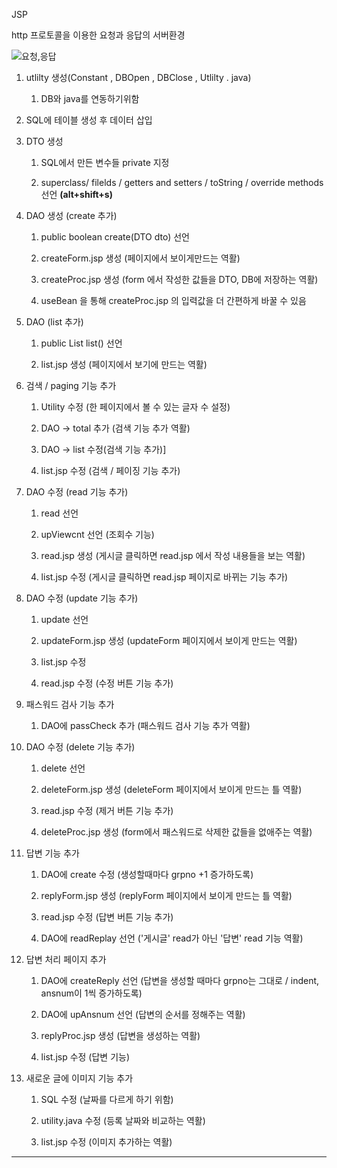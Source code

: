 JSP

http 프로토콜을 이용한 요청과 응답의 서버환경

![요청,응답](https://github.com/yhs0429/JSP/blob/master/img/n1.jpg)

1. utlilty 생성(Constant , DBOpen , DBClose , Utlilty . java)

   1. DB와 java를 연동하기위함

2. SQL에 테이블 생성 후 데이터 삽입

3. DTO 생성

   1. SQL에서 만든 변수들 private 지정

   2. superclass/ filelds / getters and setters / toString / override methods 선언 **(alt+shift+s)**

4. DAO 생성 (create 추가)

   1. public boolean create(DTO dto) 선언

   2. createForm.jsp 생성 (페이지에서 보이게만드는 역활)

   3. createProc.jsp 생성 (form 에서 작성한 값들을 DTO, DB에 저장하는 역활)

   4. useBean 을 통해 createProc.jsp 의 입력값을 더 간편하게 바꿀 수 있음

5. DAO (list 추가)

   1. public List<AddrDTO> list() 선언

   2. list.jsp 생성 (페이지에서 보기에 만드는 역활)

6. 검색 / paging 기능 추가

   1. Utility 수정 (한 페이지에서 볼 수 있는 글자 수 설정)

   2. DAO -> total 추가 (검색 기능 추가 역활)

   3. DAO -> list 수정(검색 기능 추가)]

   4. list.jsp 수정 (검색 / 페이징 기능 추가)

7. DAO 수정 (read 기능 추가)

   1. read 선언

   2. upViewcnt 선언 (조회수 기능)

   3. read.jsp 생성 (게시글 클릭하면 read.jsp 에서 작성 내용들을 보는 역활)

   4. list.jsp 수정 (게시글 클릭하면 read.jsp 페이지로 바뀌는 기능 추가)

8. DAO 수정 (update 기능 추가)

   1. update 선언

   2. updateForm.jsp 생성 (updateForm 페이지에서 보이게 만드는 역활)

   3. list.jsp 수정

   4. read.jsp 수정 (수정 버튼 기능 추가)

9. 패스워드 검사 기능 추가

   1. DAO에 passCheck 추가 (패스워드 검사 기능 추가 역활)

10. DAO 수정 (delete 기능 추가)

    1. delete 선언

    2. deleteForm.jsp 생성 (deleteForm 페이지에서 보이게 만드는 틀 역활)

    3. read.jsp 수정 (제거 버튼 기능 추가)

    4. deleteProc.jsp 생성 (form에서 패스워드로 삭제한 값들을 없애주는 역활)

11. 답변 기능 추가

    1. DAO에 create 수정 (생성할때마다 grpno +1 증가하도록)

    2. replyForm.jsp 생성 (replyForm 페이지에서 보이게 만드는 틀 역활)

    3. read.jsp 수정 (답변 버튼 기능 추가)

    4. DAO에 readReplay 선언 ('게시글' read가 아닌 '답변' read 기능 역활)

12. 답변 처리 페이지 추가

    1. DAO에 createReply 선언 (답변을 생성할 때마다 grpno는 그대로 / indent, ansnum이 1씩 증가하도록)

    2. DAO에 upAnsnum 선언 (답변의 순서를 정해주는 역활)

    3. replyProc.jsp 생성 (답변을 생성하는 역활)

    4. list.jsp 수정 (답변 기능)

13. 새로운 글에 이미지 기능 추가

    1. SQL 수정 (날짜를 다르게 하기 위함)

    2. utility.java 수정 (등록 날짜와 비교하는 역활)

    3. list.jsp 수정 (이미지 추가하는 역활)

---
